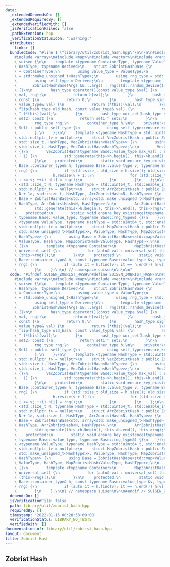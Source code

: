 ```yaml
---
data:
  _extendedDependsOn: []
  _extendedRequiredBy: []
  _extendedVerifiedWith: []
  _isVerificationFailed: false
  _pathExtension: hpp
  _verificationStatusIcon: ':warning:'
  attributes:
    links: []
  bundledCode: "#line 1 \"library/util/zobrist_hash.hpp\"\n\n\n\n#include <algorithm>\n\
    #include <array>\n#include <map>\n#include <vector>\n#include <random>\n\nnamespace\
    \ suisen {\n\n    template <typename ContainerType, typename ValueType, typename\
    \ HashType, typename Derived>\n    struct ZobristHashBase {\n        using container_type\
    \ = ContainerType;\n        using value_type = ValueType;\n        using hash_type\
    \ = std::make_unsigned_t<HashType>;\n        using rng_type = std::mt19937_64;\n\
    \        using self_type = Derived;\n\n        template <typename ...Args>\n \
    \       ZobristHashBase(Args &&...args) : rng(std::random_device{}()), h(std::forward<Args>(args)...)\
    \ {}\n\n        hash_type operator()(const value_type &val) {\n            Self::ensure_key_existence(h,\
    \ val, rng);\n            return h[val];\n        }\n        hash_type empty_set()\
    \ const {\n            return 0;\n        }\n        hash_type sigleton_set(const\
    \ value_type& val) {\n            return (*this)(val);\n        }\n        hash_type\
    \ flip(hash_type old_hash, const value_type& val) {\n            return old_hash\
    \ ^ (*this)(val);\n        }\n        hash_type xor_set(hash_type set1, hash_type\
    \ set2) const {\n            return set1 ^ set2;\n        }\n\n    protected:\n\
    \        rng_type rng;\n        container_type h;\n\n    private:\n        struct\
    \ Self : public self_type {\n            using self_type::ensure_key_existence;\n\
    \        };\n    };\n\n    template <typename HashType = std::uint64_t, std::enable_if_t<std::is_integral_v<HashType>,\
    \ std::nullptr_t> = nullptr>\n    struct VecZobristHash : public ZobristHashBase<std::vector<std::make_unsigned_t<HashType>>,\
    \ std::size_t, HashType, VecZobristHash<HashType>> {\n        using Base = ZobristHashBase<std::vector<std::make_unsigned_t<HashType>>,\
    \ std::size_t, HashType, VecZobristHash<HashType>>;\n\n        VecZobristHash()\
    \ {}\n        VecZobristHash(typename Base::value_type max_val) : Base(max_val\
    \ + 1) {\n            std::generate(this->h.begin(), this->h.end(), this->rng);\n\
    \        }\n\n    protected:\n        static void ensure_key_existence(typename\
    \ Base::container_type& h, typename Base::value_type v, typename Base::rng_type&\
    \ rng) {\n            if (std::size_t old_size = h.size(); old_size <= v) {\n\
    \                h.resize(v + 1);\n                for (std::size_t i = old_size;\
    \ i <= v; ++i) h[i] = rng();\n            }\n        }\n    };\n\n    template\
    \ <std::size_t N, typename HashType = std::uint64_t, std::enable_if_t<std::is_integral_v<HashType>,\
    \ std::nullptr_t> = nullptr>\n    struct ArrZobristHash : public ZobristHashBase<std::array<std::make_unsigned_t<HashType>,\
    \ N + 1>, std::size_t, HashType, ArrZobristHash<N, HashType>> {\n        using\
    \ Base = ZobristHashBase<std::array<std::make_unsigned_t<HashType>, N + 1>, std::size_t,\
    \ HashType, ArrZobristHash<N, HashType>>;\n\n        ArrZobristHash() {\n    \
    \        std::generate(this->h.begin(), this->h.end(), this->rng);\n        }\n\
    \    protected:\n        static void ensure_key_existence(typename Base::container_type&,\
    \ typename Base::value_type, typename Base::rng_type&) {}\n    };\n\n    template\
    \ <typename ValueType, typename HashType = std::uint64_t, std::enable_if_t<std::is_integral_v<HashType>,\
    \ std::nullptr_t> = nullptr>\n    struct MapZobristHash : public ZobristHashBase<std::map<ValueType,\
    \ std::make_unsigned_t<HashType>>, ValueType, HashType, MapZobristHash<ValueType,\
    \ HashType>> {\n        using Base = ZobristHashBase<std::map<ValueType, std::make_unsigned_t<HashType>>,\
    \ ValueType, HashType, MapZobristHash<ValueType, HashType>>;\n\n        MapZobristHash()\
    \ {}\n        template <typename Container>\n        MapZobristHash(const Container&\
    \ universal_set) {\n            for (auto& val : universal_set) this->h[val] =\
    \ (this->rng)();\n        }\n\n    protected:\n        static void ensure_key_existence(typename\
    \ Base::container_type& h, const typename Base::value_type &v, typename Base::rng_type&\
    \ rng) {\n            if (auto it = h.find(v); it == h.end()) h[v] = rng();\n\
    \        }\n    };\n\n} // namespace suisen\n\n\n\n"
  code: "#ifndef SUISEN_ZOBRIST_HASH\n#define SUISEN_ZOBRIST_HASH\n\n#include <algorithm>\n\
    #include <array>\n#include <map>\n#include <vector>\n#include <random>\n\nnamespace\
    \ suisen {\n\n    template <typename ContainerType, typename ValueType, typename\
    \ HashType, typename Derived>\n    struct ZobristHashBase {\n        using container_type\
    \ = ContainerType;\n        using value_type = ValueType;\n        using hash_type\
    \ = std::make_unsigned_t<HashType>;\n        using rng_type = std::mt19937_64;\n\
    \        using self_type = Derived;\n\n        template <typename ...Args>\n \
    \       ZobristHashBase(Args &&...args) : rng(std::random_device{}()), h(std::forward<Args>(args)...)\
    \ {}\n\n        hash_type operator()(const value_type &val) {\n            Self::ensure_key_existence(h,\
    \ val, rng);\n            return h[val];\n        }\n        hash_type empty_set()\
    \ const {\n            return 0;\n        }\n        hash_type sigleton_set(const\
    \ value_type& val) {\n            return (*this)(val);\n        }\n        hash_type\
    \ flip(hash_type old_hash, const value_type& val) {\n            return old_hash\
    \ ^ (*this)(val);\n        }\n        hash_type xor_set(hash_type set1, hash_type\
    \ set2) const {\n            return set1 ^ set2;\n        }\n\n    protected:\n\
    \        rng_type rng;\n        container_type h;\n\n    private:\n        struct\
    \ Self : public self_type {\n            using self_type::ensure_key_existence;\n\
    \        };\n    };\n\n    template <typename HashType = std::uint64_t, std::enable_if_t<std::is_integral_v<HashType>,\
    \ std::nullptr_t> = nullptr>\n    struct VecZobristHash : public ZobristHashBase<std::vector<std::make_unsigned_t<HashType>>,\
    \ std::size_t, HashType, VecZobristHash<HashType>> {\n        using Base = ZobristHashBase<std::vector<std::make_unsigned_t<HashType>>,\
    \ std::size_t, HashType, VecZobristHash<HashType>>;\n\n        VecZobristHash()\
    \ {}\n        VecZobristHash(typename Base::value_type max_val) : Base(max_val\
    \ + 1) {\n            std::generate(this->h.begin(), this->h.end(), this->rng);\n\
    \        }\n\n    protected:\n        static void ensure_key_existence(typename\
    \ Base::container_type& h, typename Base::value_type v, typename Base::rng_type&\
    \ rng) {\n            if (std::size_t old_size = h.size(); old_size <= v) {\n\
    \                h.resize(v + 1);\n                for (std::size_t i = old_size;\
    \ i <= v; ++i) h[i] = rng();\n            }\n        }\n    };\n\n    template\
    \ <std::size_t N, typename HashType = std::uint64_t, std::enable_if_t<std::is_integral_v<HashType>,\
    \ std::nullptr_t> = nullptr>\n    struct ArrZobristHash : public ZobristHashBase<std::array<std::make_unsigned_t<HashType>,\
    \ N + 1>, std::size_t, HashType, ArrZobristHash<N, HashType>> {\n        using\
    \ Base = ZobristHashBase<std::array<std::make_unsigned_t<HashType>, N + 1>, std::size_t,\
    \ HashType, ArrZobristHash<N, HashType>>;\n\n        ArrZobristHash() {\n    \
    \        std::generate(this->h.begin(), this->h.end(), this->rng);\n        }\n\
    \    protected:\n        static void ensure_key_existence(typename Base::container_type&,\
    \ typename Base::value_type, typename Base::rng_type&) {}\n    };\n\n    template\
    \ <typename ValueType, typename HashType = std::uint64_t, std::enable_if_t<std::is_integral_v<HashType>,\
    \ std::nullptr_t> = nullptr>\n    struct MapZobristHash : public ZobristHashBase<std::map<ValueType,\
    \ std::make_unsigned_t<HashType>>, ValueType, HashType, MapZobristHash<ValueType,\
    \ HashType>> {\n        using Base = ZobristHashBase<std::map<ValueType, std::make_unsigned_t<HashType>>,\
    \ ValueType, HashType, MapZobristHash<ValueType, HashType>>;\n\n        MapZobristHash()\
    \ {}\n        template <typename Container>\n        MapZobristHash(const Container&\
    \ universal_set) {\n            for (auto& val : universal_set) this->h[val] =\
    \ (this->rng)();\n        }\n\n    protected:\n        static void ensure_key_existence(typename\
    \ Base::container_type& h, const typename Base::value_type &v, typename Base::rng_type&\
    \ rng) {\n            if (auto it = h.find(v); it == h.end()) h[v] = rng();\n\
    \        }\n    };\n\n} // namespace suisen\n\n\n#endif // SUISEN_ZOBRIST_HASH\n"
  dependsOn: []
  isVerificationFile: false
  path: library/util/zobrist_hash.hpp
  requiredBy: []
  timestamp: '2022-01-15 00:28:33+09:00'
  verificationStatus: LIBRARY_NO_TESTS
  verifiedWith: []
documentation_of: library/util/zobrist_hash.hpp
layout: document
title: Zobrist Hash
---
```

## Zobrist Hash